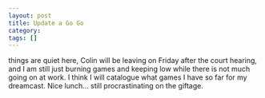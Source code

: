 ```yaml
---
layout: post
title: Update a Go Go
category: 
tags: []
---
```



things are quiet here, Colin will be leaving on Friday after the court
hearing, and I am still just burning games and keeping low while there is
not much going on at work.  I think I will catalogue what games I have so
far for my dreamcast.  Nice lunch... still procrastinating on the giftage.
